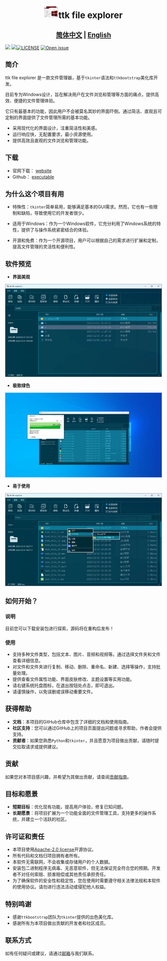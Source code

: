<h1 align="center"><img src="images/icon.png" height=45>ttk file explorer</h1>


## <div align="center"><b><a href="README.md">简体中文</a> | <a href="README_EN.md">English</a></b></div>

[<img src="https://img.shields.io/github/stars/pyheight/ttk-file-explorer?style=social">](https://github.com/pyheight/ttk-file-explorer/stargazers)
[<img src="https://img.shields.io/github/release/pyheight/ttk-file-explorer.svg">](https://github.com/pyheight/ttk-file-explorer/releases)[![LICENSE](https://img.shields.io/github/license/pyheight/ttk-file-explorer.svg)](https://github.com/pyheight/ttk-file-explorer/blob/main/LICENSE)
[![Open issue](https://img.shields.io/github/issues/pyheight/ttk-file-explorer)](https://github.com/pyheight/ttk-file-explorer/issues)

## 简介  
  
ttk file explorer 是一款文件管理器，基于`tkinter`语法和`ttkbootstrap`美化库开发。

目前专为Windows设计，旨在解决用户在文件浏览和管理等方面的痛点，提供高效、便捷的文件管理体验。

它只有最基本的功能，因此用户不会被莫名其妙的界面吓倒。通过简洁、直观且可定制的界面提供了文件管理所需的基本功能。
* 采用现代化的界面设计，注重简洁性和美感。
* 运行响应快，无配置要求，最小资源使用。
* 提供高效且直观的文件浏览和管理功能。

## 下载

* 官网下载： [website](https://pyheight.github.io/ttk-file-explorer/)
* Github： [executable](https://github.com/pyheight/ttk-file-explorer/tree/main/executable)

## 为什么这个项目有用

* 特殊性：`tkinter`简单易用，能够满足基本的GUI需求。然而，它也有一些限制和缺陷，导致使用它的开发者很少。
  
* 适用于Windows：作为一个Windows软件，它充分利用了Windows系统的特性，提供了与操作系统紧密结合的体验。  
  
* 开源和免费：作为一个开源项目，用户可以根据自己的需求进行扩展和定制，提高文件管理的灵活性和便利性。 
 
## 软件预览

* **界面美观**

![](./images/0.3-BETA/main.png)

* **极致绿色**

![](./images//0.3-BETA/del.png)

* **易于使用**

![](./images/0.3-BETA/menu_in.png)

## 如何开始？  

### 说明
  
目前您可以下载安装包进行探索，源码将在重构后发布！
  
### 使用  

* 支持多种文件类型，包括文本、图片、音频和视频等。通过选择文件夹和文件查看详细信息。
* 对文件和文件夹进行复制、移动、删除、重命名、新建、选择等操作，支持批量处理。
* 提供查看文件属性功能、界面皮肤修改、主题设置等实用功能。
* 请右键系统托盘图标，在退出按钮处点击，即可退出。
* 请谨慎操作，以免误删或误移动重要文件。
  
## 获得帮助  
  
* **文档**：本项目的GitHub仓库中包含了详细的文档和使用指南。  
* **社区支持**：您可以通过GitHub上的项目页面提出问题或寻求帮助，作者会提供支持。  
* **贡献者**：如果您熟悉`Python`和`tkinter`，并且愿意为项目做出贡献，请随时提交拉取请求或提供建议。  
  
## 贡献  
  
如果您对本项目感兴趣，并希望为其做出贡献，请查阅[贡献指南](CONTRIBUTING.md)。  
  
## 目标和愿景  
  
* **短期目标**：优化现有功能，提高用户体验，修复已知问题。  
* **长期愿景**：将项目扩展为一个功能全面的文件管理工具，支持更多的操作系统，并建立一个活跃的社区。  
  
## 许可证和责任  

* 本项目使用[Apache-2.0 license](LICENSE)开源协议。  
* 所有代码和文档归项目拥有者所有。
* 本软件无需联网，不会收集或存储用户的个人数据。
* 安装包二进制程序无病毒、无恶意软件，但无法保证完全符合您的预期。开发者不对任何索赔、损害赔偿或其他责任承担责任。
* 为了确保软件的安全性和稳定性，您在使用时需要遵守相关法律法规和本软件的使用协议。请勿进行违法活动或侵犯他人权益。

## 特别鸣谢  

* 感谢`ttkbootstrap`团队为`tkinter`提供的出色美化库。  
* 感谢所有为本项目做出贡献的开发者和社区成员。  
  
## 联系方式  
  
如有任何疑问或建议，请通过[邮箱](mailto:276581780@qq.com)与我们联系。
